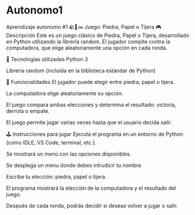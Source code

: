 # Autonomo1
Aprendizaje autonomo #1
🪨📄✂️ Juego: Piedra, Papel o Tijera
🎮 Descripción
Este es un juego clásico de Piedra, Papel o Tijera, desarrollado en Python utilizando la librería random. El jugador compite contra la computadora, que elige aleatoriamente una opción en cada ronda.

🔧 Tecnologías utilizadas
Python 3

Librería random (incluida en la biblioteca estándar de Python)

🚀 Funcionalidades
El jugador puede elegir entre piedra, papel o tijera.

La computadora elige aleatoriamente su opción.

El juego compara ambas elecciones y determina el resultado: victoria, derrota o empate.

El juego permite jugar varias veces hasta que el usuario decida salir.

🕹️ Instrucciones para jugar
Ejecuta el programa en un entorno de Python (como IDLE, VS Code, terminal, etc.).

Se mostrará un menú con las opciones disponibles.

Se desplega un menu donde debes intrudicir tu nombre

Escribe tu elección: piedra, papel o tijera.

El programa mostrará la elección de la computadora y el resultado del juego.

Después de cada ronda, podrás decidir si deseas volver a jugar o salir.
